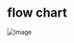 # flow chart
![image](https://user-images.githubusercontent.com/74638840/161234951-42ad6847-71b1-407d-ab9a-b9c58c3575a1.png)
